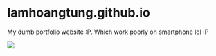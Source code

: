 # lamhoangtung.github.io
My dumb portfolio website :P. Which work poorly on smartphone lol :P

![](https://www.upsieutoc.com/images/2019/10/20/Screen-Shot-2019-10-20-at-12.41.01-AM.png)